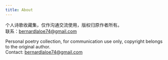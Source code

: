 ```yaml
---
title: About
---
```



个人诗歌收藏集，仅作沟通交流使用，版权归原作者所有。  
联系：bernardlaloe74@gmail.com  

Personal poetry collection, for communication use only, copyright belongs to the original author.  
Contact: bernardlaloe74@gmail.com  